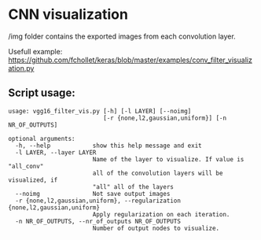 # CNN visualization
/img folder contains the exported images from each convolution layer.

Usefull example: https://github.com/fchollet/keras/blob/master/examples/conv_filter_visualization.py


## Script usage:

	usage: vgg16_filter_vis.py [-h] [-l LAYER] [--noimg]
    	                       [-r {none,l2,gaussian,uniform}] [-n NR_OF_OUTPUTS]

	optional arguments:
	  -h, --help            show this help message and exit
	  -l LAYER, --layer LAYER
	                        Name of the layer to visualize. If value is "all_conv"
	                        all of the convolution layers will be visualized, if
	                        "all" all of the layers
	  --noimg               Not save output images
	  -r {none,l2,gaussian,uniform}, --regularization {none,l2,gaussian,uniform}
	                        Apply regularization on each iteration.
	  -n NR_OF_OUTPUTS, --nr_of_outputs NR_OF_OUTPUTS
	                        Number of output nodes to visualize.
	                        